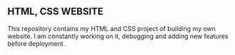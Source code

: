 ## HTML, CSS WEBSITE
This repository contains my HTML and CSS project of building my own website. I am constantly working on it, debugging and adding new features before deployment.
